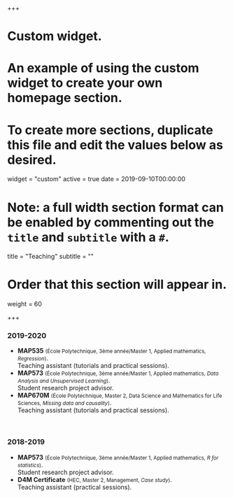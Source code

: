 +++
# Custom widget.
# An example of using the custom widget to create your own homepage section.
# To create more sections, duplicate this file and edit the values below as desired.
widget = "custom"
active = true
date = 2019-09-10T00:00:00

# Note: a full width section format can be enabled by commenting out the `title` and `subtitle` with a `#`.
title = "Teaching"
subtitle = ""

# Order that this section will appear in.
weight = 60

+++


<p><h3>2019-2020</h3></p>
<ul class="list-group" id="teaching-list-1">
<li class="list-group-item"> <b>MAP535</b> <small>(École Polytechnique, 3ème année/Master 1, Applied mathematics, <i>Regression</i>)</small>.<br>Teaching assistant (tutorials and practical sessions).</li>
<li class="list-group-item"> <b>MAP573</b> <small>(École Polytechnique, 3ème année/Master 1, Applied mathematics, <i>Data Analysis and Unsupervised Learning</i>)</small>.<br>Student research project advisor.</li>
<li class="list-group-item"> <b>MAP670M</b> <small>(École Polytechnique, Master 2, Data Science and Mathematics for Life Sciences, <i>Missing data and causality</i>)</small>.<br>Teaching assistant (tutorials and practical sessions).</li>
</ul>
</br>
<p><h3>2018-2019</h3></p>
<ul class="list-group" id="teaching-list-1">
<li class="list-group-item"> <b>MAP573</b> <small>(École Polytechnique, 3ème année/Master 1, Applied mathematics, <i>R for statistics</i>)</small>.<br>Student research project advisor.</li>
<li class="list-group-item"> <b>D4M Certificate</b> <small>(HEC, Master 2, Management, <i>Case study</i>)</small>.<br>Teaching assistant (practical sessions).</li>
</ul>
